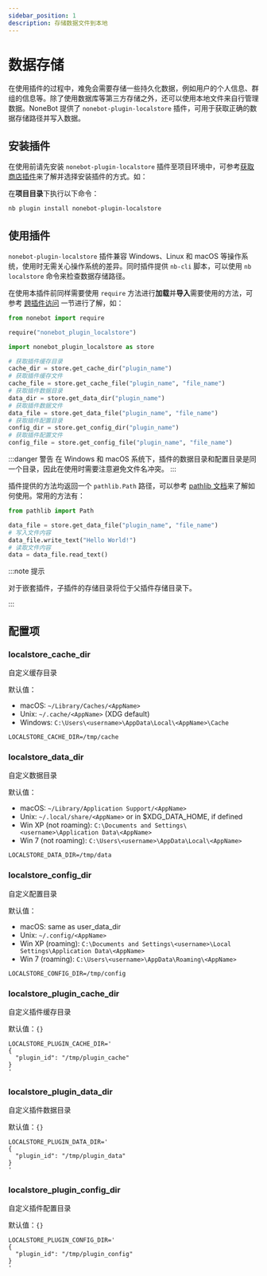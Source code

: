 ```yaml
---
sidebar_position: 1
description: 存储数据文件到本地
---
```


# 数据存储

在使用插件的过程中，难免会需要存储一些持久化数据，例如用户的个人信息、群组的信息等。除了使用数据库等第三方存储之外，还可以使用本地文件来自行管理数据。NoneBot 提供了 `nonebot-plugin-localstore` 插件，可用于获取正确的数据存储路径并写入数据。

## 安装插件

在使用前请先安装 `nonebot-plugin-localstore` 插件至项目环境中，可参考[获取商店插件](../tutorial/store.mdx#安装插件)来了解并选择安装插件的方式。如：

在**项目目录**下执行以下命令：

```bash
nb plugin install nonebot-plugin-localstore
```

## 使用插件

`nonebot-plugin-localstore` 插件兼容 Windows、Linux 和 macOS 等操作系统，使用时无需关心操作系统的差异。同时插件提供 `nb-cli` 脚本，可以使用 `nb localstore` 命令来检查数据存储路径。

在使用本插件前同样需要使用 `require` 方法进行**加载**并**导入**需要使用的方法，可参考 [跨插件访问](../advanced/requiring.md) 一节进行了解，如：

```python
from nonebot import require

require("nonebot_plugin_localstore")

import nonebot_plugin_localstore as store

# 获取插件缓存目录
cache_dir = store.get_cache_dir("plugin_name")
# 获取插件缓存文件
cache_file = store.get_cache_file("plugin_name", "file_name")
# 获取插件数据目录
data_dir = store.get_data_dir("plugin_name")
# 获取插件数据文件
data_file = store.get_data_file("plugin_name", "file_name")
# 获取插件配置目录
config_dir = store.get_config_dir("plugin_name")
# 获取插件配置文件
config_file = store.get_config_file("plugin_name", "file_name")
```

:::danger 警告
在 Windows 和 macOS 系统下，插件的数据目录和配置目录是同一个目录，因此在使用时需要注意避免文件名冲突。
:::

插件提供的方法均返回一个 `pathlib.Path` 路径，可以参考 [pathlib 文档](https://docs.python.org/zh-cn/3/library/pathlib.html)来了解如何使用。常用的方法有：

```python
from pathlib import Path

data_file = store.get_data_file("plugin_name", "file_name")
# 写入文件内容
data_file.write_text("Hello World!")
# 读取文件内容
data = data_file.read_text()
```

:::note 提示

对于嵌套插件，子插件的存储目录将位于父插件存储目录下。

:::

## 配置项

### localstore_cache_dir

自定义缓存目录

默认值：

- macOS: `~/Library/Caches/<AppName>`
- Unix: `~/.cache/<AppName>` (XDG default)
- Windows: `C:\Users\<username>\AppData\Local\<AppName>\Cache`

```dotenv
LOCALSTORE_CACHE_DIR=/tmp/cache
```

### localstore_data_dir

自定义数据目录

默认值：

- macOS: `~/Library/Application Support/<AppName>`
- Unix: `~/.local/share/<AppName>` or in $XDG_DATA_HOME, if defined
- Win XP (not roaming): `C:\Documents and Settings\<username>\Application Data\<AppName>`
- Win 7 (not roaming): `C:\Users\<username>\AppData\Local\<AppName>`

```dotenv
LOCALSTORE_DATA_DIR=/tmp/data
```

### localstore_config_dir

自定义配置目录

默认值：

- macOS: same as user_data_dir
- Unix: `~/.config/<AppName>`
- Win XP (roaming): `C:\Documents and Settings\<username>\Local Settings\Application Data\<AppName>`
- Win 7 (roaming): `C:\Users\<username>\AppData\Roaming\<AppName>`

```dotenv
LOCALSTORE_CONFIG_DIR=/tmp/config
```

### localstore_plugin_cache_dir

自定义插件缓存目录

默认值：`{}`

```dotenv
LOCALSTORE_PLUGIN_CACHE_DIR='
{
  "plugin_id": "/tmp/plugin_cache"
}
'
```

### localstore_plugin_data_dir

自定义插件数据目录

默认值：`{}`

```dotenv
LOCALSTORE_PLUGIN_DATA_DIR='
{
  "plugin_id": "/tmp/plugin_data"
}
'
```

### localstore_plugin_config_dir

自定义插件配置目录

默认值：`{}`

```dotenv
LOCALSTORE_PLUGIN_CONFIG_DIR='
{
  "plugin_id": "/tmp/plugin_config"
}
'
```
